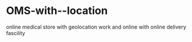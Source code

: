 # OMS-with--location
online medical store with geolocation work  and online with online delivery fascility
